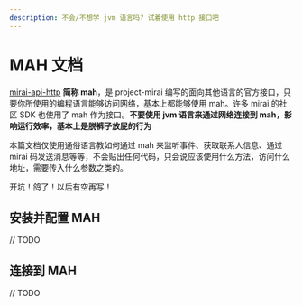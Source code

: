 ```yaml
---
description: 不会/不想学 jvm 语言吗? 试着使用 http 接口吧
---
```


# MAH 文档
[mirai-api-http](https://github.com/project-mirai/mirai-api-http) **简称 mah**，是 project-mirai 编写的面向其他语言的官方接口，只要你所使用的编程语言能够访问网络，基本上都能够使用 mah。许多 mirai 的社区 SDK 也使用了 mah 作为接口。**不要使用 jvm 语言来通过网络连接到 mah，影响运行效率，基本上是脱裤子放屁的行为**

本篇文档仅使用通俗语言教如何通过 mah 来监听事件、获取联系人信息、通过 mirai 码发送消息等等，不会贴出任何代码，只会说应该使用什么方法，访问什么地址，需要传入什么参数之类的。

开坑！鸽了！以后有空再写！

## 安装并配置 MAH

// TODO

## 连接到 MAH

// TODO